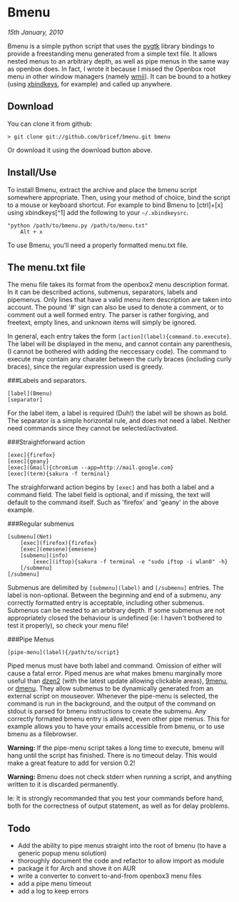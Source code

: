 Bmenu 
=====
_15th January, 2010_

Bmenu is a simple python script that uses the [pygtk](http://www.pygtk.org) library bindings to provide a freestanding menu generated from a simple text file. It allows nested menus to an arbitrary depth, as well as pipe menus in the same way as openbox does. In fact, I wrote it because I missed the Openbox root menu in other window managers (namely [wmii](http://wmii.suckless.org)). It can be bound to a hotkey (using [xbindkeys](http://wiki.archlinux.org/index.php/Xbindkeys), for example) and called up anywhere. 

Download
--------
You can clone it from github: 
    
    > git clone git://github.com/bricef/bmenu.git bmenu

Or download it using the download button above.

Install/Use
-----------
To install Bmenu, extract the archive and place the bmenu script somewhere appropriate. Then, using your method of choice, bind the script to a mouse or keyboard shortcut. For example to bind Bmenu to [ctrl]+[x] using xbindkeys[^1] add the following to your <code>~/.xbindkeysrc</code>.

	"python /path/to/bmenu.py /path/to/menu.txt"
		Alt + x

To use Bmenu, you'll need a properly formatted menu.txt file.

The menu.txt file
-----------------
The menu file takes its format from the openbox2 menu description format. In it can be described actions, submenus, separators, labels and pipemenus. Only lines that have a valid menu item description are taken into account. The pound '#' sign can also be used to denote a comment, or to comment out a well formed entry. The parser is rather forgiving, and freetext, empty lines, and unknown items will simply be ignored.

In general, each entry takes the form <code>\[action\]\(label\){command.to.execute}</code>. The label will be displayed in the menu, and cannot contain any parenthesis, (I cannot be bothered with adding the neccessary code). The command to execute may contain any charater between the curly braces (including curly braces), since the regular expression used is greedy.
 
###Labels and separators.

	[label](Bmenu)
	[separator]

For the label item, a label is required (Duh!) the label will be shown as bold. The separator is a simple horizontal rule, and does not need a label. Neither need commands since they cannot be selected/activated.

###Straightforward action

	[exec]{firefox}
	[exec]{geany}
	[exec](Gmail){chromium --app=http://mail.google.com}
	[exec](term){sakura -f terminal}

The straighforward action begins by <code>[exec]</code> and has both a label and a command field. The label field is optional, and if missing, the text will default to the command itself. Such as 'firefox' and 'geany' in the above example.

###Regular submenus

	[submenu](Net)
		[exec](firefox){firefox}
		[exec](emesene){emesene}
		[submenu](info)	
			[exec](iftop){sakura -f terminal -e "sudo iftop -i wlan0" -h}
		[/submenu]
	[/submenu]

Submenus are delimited by <code>\[submenu\](label)</code> and <code>\[/submenu\]</code> entries. The label is non-optional. Between the beginning and end of a submenu, any correctly formatted entry is acceptable, including other submenus. Submenus can be nested to an arbitrary depth. If some submenus are not appropriately closed the behaviour is undefined (ie: I haven't bothered to test it properly), so check your menu file!

###Pipe Menus

	[pipe-menu](label){/path/to/script}

Piped menus must have both label and command. Omission of either will cause a fatal error. Piped menus are what makes bmenu marginally more useful than [dzen2](http://sites.google.com/site/gotmor/dzen) (with the latest update allowing clickable areas), [9menu](http://pwet.fr/man/linux/commandes/9menu), or [dmenu](http://tools.suckless.org/dmenu/). They allow submenus to be dynamically generated from an external script on mouseover. Whenever the pipe-menu is selected, the command is run in the background, and the output of the command on stdout is parsed for bmenu instructions to create the submenu. Any correctly formated bmenu entry is allowed, even other pipe menus. This for example allows you to have your emails accessible from bmenu, or to use bmenu as a filebrowser. 

**Warning:** If the pipe-menu script takes a long time to execute, bmenu will hang until the script has finished. There is no timeout delay. This would make a great feature to add for version 0.2!

**Warning:** Bmenu does not check stderr when running a script, and anything written to it is discarded permanently.

Ie: It is strongly recommanded that you test your commands before hand, both for the correctness of output statement, as well as for delay problems.

Todo
----
+ Add the ability to pipe menus straight into the root of bmenu (to have a generic popup menu solution)
+ thoroughly document the code and refactor to allow import as module
+ package it for Arch and shove it on AUR
+ write a converter to convert to-and-from openbox3 menu files
+ add a pipe menu timeout
+ add a log to keep errors

